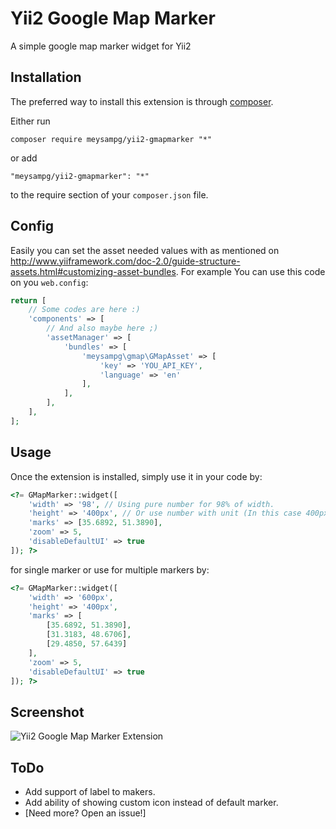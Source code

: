 Yii2 Google Map Marker
======================
A simple google map marker widget for Yii2

Installation
------------

The preferred way to install this extension is through [composer](http://getcomposer.org/download/).

Either run

```
composer require meysampg/yii2-gmapmarker "*"
```

or add

```
"meysampg/yii2-gmapmarker": "*"
```

to the require section of your `composer.json` file.

Config
------

Easily you can set the asset needed values with as mentioned on http://www.yiiframework.com/doc-2.0/guide-structure-assets.html#customizing-asset-bundles. 
For example You can use this code on you `web.config`:
```php
return [
    // Some codes are here :)
   	'components' => [
   		// And also maybe here ;)
     	'assetManager' => [
     		'bundles' => [
     			'meysampg\gmap\GMapAsset' => [
     				'key' => 'YOU_API_KEY',
     				'language' => 'en'
     			],
     		],
  		],
    ],
];
```

Usage
-----

Once the extension is installed, simply use it in your code by:
```php
<?= GMapMarker::widget([
	'width' => '98', // Using pure number for 98% of width.
	'height' => '400px', // Or use number with unit (In this case 400px for height).
    'marks' => [35.6892, 51.3890],
    'zoom' => 5,
    'disableDefaultUI' => true
]); ?>
```
for single marker or use for multiple markers by:

```php
<?= GMapMarker::widget([
	'width' => '600px',
	'height' => '400px',
    'marks' => [
        [35.6892, 51.3890],
        [31.3183, 48.6706],
        [29.4850, 57.6439]
    ],
    'zoom' => 5,
    'disableDefaultUI' => true
]); ?>
```

Screenshot
----------
![Yii2 Google Map Marker Extension](https://cloud.githubusercontent.com/assets/1416085/16899844/fe3355c8-4c26-11e6-89c6-0f98294b6973.png)

ToDo
----
* Add support of label to makers.
* Add ability of showing custom icon instead of default marker.
* [Need more? Open an issue!]